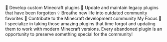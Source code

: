 🔌 Develop custom Minecraft plugins
🔄 Update and maintain legacy plugins that have been forgotten
💡 Breathe new life into outdated community favorites
🌟 Contribute to the Minecraft development community
My Focus 🎯
I specialize in taking those amazing plugins that time forgot and updating them to work with modern Minecraft versions. Every abandoned plugin is an opportunity to preserve something special for the community!
